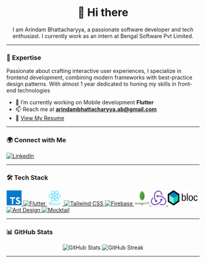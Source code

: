 

<h1 align="center">👋 Hi there</h1>
<p align="center">I am Arindam Bhattacharyya, a passionate software developer and tech enthusiast. I currently work as an intern at Bengal Software Pvt Limited.</p>

---

### 🚀 Expertise
<p> Passionate about crafting interactive user experiences, I specialize in frontend development, combining modern frameworks with best-practice design patterns. With almost 1 year dedicated to honing my skills in front-end technologies</p>

- 🔭 I’m currently working on Mobile development **Flutter**
- 📫 Reach me at **arindambhattacharyya.ab@gmail.com**
- 📄 [View My Resume](https://docs.google.com/document/d/1S9mqBv3h5dKW1xRM34-K3KgkBZ_-CxFFYCbfqKKGzhs/edit?tab=t.fcvjkqcsdz57)

---

### 🌍 Connect with Me
<p align="left">
  <a href="https://www.linkedin.com/in/arindambhattacharyya" target="_blank">
    <img src="https://img.shields.io/badge/LinkedIn-%230077B5.svg?style=for-the-badge&logo=linkedin&logoColor=white" alt="LinkedIn"/>
  </a>
</p>

---

### 🛠 Tech Stack
<p align="left">

<a href="https://www.typescriptlang.org/" target="_blank">
    <img src="https://raw.githubusercontent.com/devicons/devicon/master/icons/typescript/typescript-original.svg" alt="TypeScript" width="40" height="40"/>
  </a>
  
<a href="https://flutter.dev" target="_blank">
    <img src="https://www.vectorlogo.zone/logos/flutterio/flutterio-icon.svg" alt="Flutter" width="40" height="40"/>
  </a>
  
<a href="https://reactjs.org/" target="_blank">
    <img src="https://raw.githubusercontent.com/devicons/devicon/master/icons/react/react-original-wordmark.svg" alt="React" width="40" height="40"/>
  </a>
  
<a href="https://tailwindcss.com/" target="_blank">
    <img src="https://www.vectorlogo.zone/logos/tailwindcss/tailwindcss-icon.svg" alt="Tailwind CSS" width="40" height="40"/>
  </a>
  
<a href="https://firebase.google.com/" target="_blank">
    <img src="https://www.vectorlogo.zone/logos/firebase/firebase-icon.svg" alt="Firebase" width="40" height="40"/>
  </a>
  
<a href="https://www.mongodb.com/" target="_blank">
    <img src="https://raw.githubusercontent.com/devicons/devicon/master/icons/mongodb/mongodb-original-wordmark.svg" alt="MongoDB" width="40" height="40"/>
  </a>
  
<a href="https://redux.js.org/" target="_blank">
    <img src="https://raw.githubusercontent.com/devicons/devicon/master/icons/redux/redux-original.svg" alt="Redux" width="40" height="40"/>
  </a>
  
<a href="https://bloclibrary.dev/" target="_blank">
    <img src="https://raw.githubusercontent.com/felangel/bloc/master/docs/assets/bloc_logo_full.png" alt="Bloc" width="80" height="40"/>
  </a>
  
<a href="https://ant.design/" target="_blank">
    <img src="https://upload.wikimedia.org/wikipedia/commons/9/98/Ant_Design.svg" alt="Ant Design" width="40" height="40"/>
  </a>
  
<a href="https://pub.dev/packages/mocktail" target="_blank">
    <img src="https://raw.githubusercontent.com/dart-lang/mocktail/main/mocktail_logo.png" alt="Mocktail" width="80" height="40"/>
  </a>
</p>

---

### 📊 GitHub Stats
<p align="center">
  <img src="https://github-readme-stats.vercel.app/api?username=arindambhattacharyya&show_icons=true&theme=radical" alt="GitHub Stats" width="400"/>
  <img src="https://github-readme-streak-stats.herokuapp.com/?user=arindambhattacharyya&theme=radical" alt="GitHub Streak" width="400"/>
</p>

---
